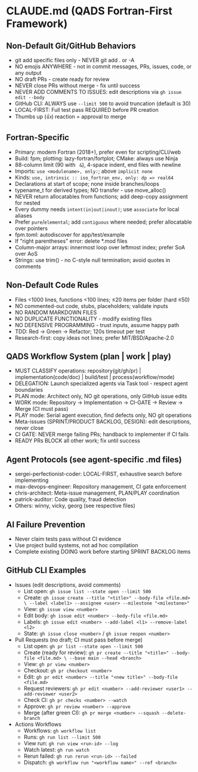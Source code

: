# CLAUDE.md (QADS Fortran-First Framework)

## Non-Default Git/GitHub Behaviors
- git add specific files only - NEVER git add . or -A
- NO emojis ANYWHERE - not in commit messages, PRs, issues, code, or any output
- NO draft PRs - create ready for review
- NEVER close PRs without merge - fix until success
- NEVER ADD COMMENTS TO ISSUES: edit descriptions via `gh issue edit --body`
- GitHub CLI: ALWAYS use `--limit 500` to avoid truncation (default is 30)
- LOCAL-FIRST: Full test pass REQUIRED before PR creation
- Thumbs up (👍) reaction = approval to merge

## Fortran-Specific
- Primary: modern Fortran (2018+), prefer even for scripting/CLI/web
- Build: fpm; plotting: lazy-fortran/fortplot; CMake: always use Ninja
- 88-column limit (90 with ` &`), 4-space indent, end files with newline
- Imports: `use <modulename>, only:`; above `implicit none`
- Kinds: `use, intrinsic :: iso_fortran_env, only: dp => real64`
- Declarations at start of scope; none inside branches/loops
- typename_t for derived types; NO transfer - use move_alloc()
- NEVER return allocatables from functions; add deep-copy assignment for nested
- Every dummy needs `intent(in|out|inout)`; use `associate` for local aliases
- Prefer `pure`/`elemental`; add `contiguous` where needed; prefer allocatable over pointers
- fpm.toml: autodiscover for app/test/example
- If "right parentheses" error: delete *.mod files
- Column-major arrays: innermost loop over leftmost index; prefer SoA over AoS
- Strings: use trim() - no C-style null termination; avoid quotes in comments

## Non-Default Code Rules
- Files <1000 lines, functions <100 lines; ≤20 items per folder (hard ≤50)
- NO commented-out code, stubs, placeholders; validate inputs
- NO RANDOM MARKDOWN FILES
- NO DUPLICATE FUNCTIONALITY - modify existing files
- NO DEFENSIVE PROGRAMMING - trust inputs, assume happy path
- TDD: Red → Green → Refactor; 120s timeout per test
- Research-first: copy ideas not lines; prefer MIT/BSD/Apache-2.0

## QADS Workflow System (plan | work | play)
- MUST CLASSIFY operations: repository(git/gh/pr) | implementation(code/doc) | build/test | process(workflow/mode)
- DELEGATION: Launch specialized agents via Task tool - respect agent boundaries
- PLAN mode: Architect only, NO git operations, only GitHub issue edits
- WORK mode: Repository → Implementation → CI-GATE → Review → Merge (CI must pass)
- PLAY mode: Serial agent execution, find defects only, NO git operations
- Meta-issues (SPRINT/PRODUCT BACKLOG, DESIGN): edit descriptions, never close
- CI GATE: NEVER merge failing PRs; handback to implementer if CI fails
- READY PRs BLOCK all other work; fix until success

## Agent Protocols (see agent-specific .md files)
- sergei-perfectionist-coder: LOCAL-FIRST, exhaustive search before implementing
- max-devops-engineer: Repository management, CI gate enforcement
- chris-architect: Meta-issue management, PLAN/PLAY coordination
- patrick-auditor: Code quality, fraud detection
- Others: winny, vicky, georg (see respective files)

## AI Failure Prevention
- Never claim tests pass without CI evidence
- Use project build systems, not ad hoc compilation
- Complete existing DOING work before starting SPRINT BACKLOG items

## GitHub CLI Examples
- Issues (edit descriptions, avoid comments)
  - List open: `gh issue list --state open --limit 500`
  - Create: `gh issue create --title "<title>" --body-file <file.md> \
    --label <label1> --assignee <user> --milestone "<milestone>"`
  - View: `gh issue view <number>`
  - Edit body: `gh issue edit <number> --body-file <file.md>`
  - Labels: `gh issue edit <number> --add-label <l1> --remove-label <l2>`
  - State: `gh issue close <number>` / `gh issue reopen <number>`
- Pull Requests (no draft; CI must pass before merge)
  - List open: `gh pr list --state open --limit 500`
  - Create (ready for review): `gh pr create --title "<title>" --body-file <file.md> \
    --base main --head <branch>`
  - View: `gh pr view <number>`
  - Checkout: `gh pr checkout <number>`
  - Edit: `gh pr edit <number> --title "<new title>" --body-file <file.md>`
  - Request reviewers: `gh pr edit <number> --add-reviewer <user1> --add-reviewer <user2>`
  - Check CI: `gh pr checks <number> --watch`
  - Approve: `gh pr review <number> --approve`
  - Merge (after green CI): `gh pr merge <number> --squash --delete-branch`
- Actions Workflows
  - Workflows: `gh workflow list`
  - Runs: `gh run list --limit 500`
  - View run: `gh run view <run-id> --log`
  - Watch latest: `gh run watch`
  - Rerun failed: `gh run rerun <run-id> --failed`
  - Dispatch: `gh workflow run "<workflow name>" --ref <branch>`
